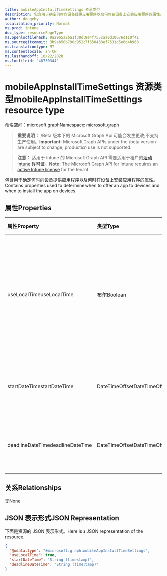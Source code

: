 ```yaml
---
title: mobileAppInstallTimeSettings 资源类型
description: 包含用于确定何时向设备提供应用程序以及何时在设备上安装应用程序的属性。
author: dougeby
localization_priority: Normal
ms.prod: intune
doc_type: resourcePageType
ms.openlocfilehash: 9a2965a2ba1f30d19e4f755caa0d10676d110f41
ms.sourcegitcommit: 3b9eb50b790d952c7f350433ef7531d5e6d4b963
ms.translationtype: MT
ms.contentlocale: zh-CN
ms.lasthandoff: 10/22/2020
ms.locfileid: "48730344"
---
```

# <a name="mobileappinstalltimesettings-resource-type"></a><span data-ttu-id="0a762-103">mobileAppInstallTimeSettings 资源类型</span><span class="sxs-lookup"><span data-stu-id="0a762-103">mobileAppInstallTimeSettings resource type</span></span>

<span data-ttu-id="0a762-104">命名空间：microsoft.graph</span><span class="sxs-lookup"><span data-stu-id="0a762-104">Namespace: microsoft.graph</span></span>

> <span data-ttu-id="0a762-105">**重要说明：** /Beta 版本下的 Microsoft Graph Api 可能会发生更改;不支持生产使用。</span><span class="sxs-lookup"><span data-stu-id="0a762-105">**Important:** Microsoft Graph APIs under the /beta version are subject to change; production use is not supported.</span></span>

> <span data-ttu-id="0a762-106">**注意：** 适用于 Intune 的 Microsoft Graph API 需要适用于租户的[活动 Intune 许可证](https://go.microsoft.com/fwlink/?linkid=839381)。</span><span class="sxs-lookup"><span data-stu-id="0a762-106">**Note:** The Microsoft Graph API for Intune requires an [active Intune license](https://go.microsoft.com/fwlink/?linkid=839381) for the tenant.</span></span>

<span data-ttu-id="0a762-107">包含用于确定何时向设备提供应用程序以及何时在设备上安装应用程序的属性。</span><span class="sxs-lookup"><span data-stu-id="0a762-107">Contains properties used to determine when to offer an app to devices and when to install the app on devices.</span></span>

## <a name="properties"></a><span data-ttu-id="0a762-108">属性</span><span class="sxs-lookup"><span data-stu-id="0a762-108">Properties</span></span>
|<span data-ttu-id="0a762-109">属性</span><span class="sxs-lookup"><span data-stu-id="0a762-109">Property</span></span>|<span data-ttu-id="0a762-110">类型</span><span class="sxs-lookup"><span data-stu-id="0a762-110">Type</span></span>|<span data-ttu-id="0a762-111">说明</span><span class="sxs-lookup"><span data-stu-id="0a762-111">Description</span></span>|
|:---|:---|:---|
|<span data-ttu-id="0a762-112">useLocalTime</span><span class="sxs-lookup"><span data-stu-id="0a762-112">useLocalTime</span></span>|<span data-ttu-id="0a762-113">布尔</span><span class="sxs-lookup"><span data-stu-id="0a762-113">Boolean</span></span>|<span data-ttu-id="0a762-114">确定可用时间和截止时间时，是否应使用本地设备时间或 UTC 时间。</span><span class="sxs-lookup"><span data-stu-id="0a762-114">Whether the local device time or UTC time should be used when determining the available and deadline times.</span></span>|
|<span data-ttu-id="0a762-115">startDateTime</span><span class="sxs-lookup"><span data-stu-id="0a762-115">startDateTime</span></span>|<span data-ttu-id="0a762-116">DateTimeOffset</span><span class="sxs-lookup"><span data-stu-id="0a762-116">DateTimeOffset</span></span>|<span data-ttu-id="0a762-117">应用程序可供安装的时间。</span><span class="sxs-lookup"><span data-stu-id="0a762-117">The time at which the app should be available for installation.</span></span>|
|<span data-ttu-id="0a762-118">deadlineDateTime</span><span class="sxs-lookup"><span data-stu-id="0a762-118">deadlineDateTime</span></span>|<span data-ttu-id="0a762-119">DateTimeOffset</span><span class="sxs-lookup"><span data-stu-id="0a762-119">DateTimeOffset</span></span>|<span data-ttu-id="0a762-120">应安装应用程序的时间。</span><span class="sxs-lookup"><span data-stu-id="0a762-120">The time at which the app should be installed.</span></span>|

## <a name="relationships"></a><span data-ttu-id="0a762-121">关系</span><span class="sxs-lookup"><span data-stu-id="0a762-121">Relationships</span></span>
<span data-ttu-id="0a762-122">无</span><span class="sxs-lookup"><span data-stu-id="0a762-122">None</span></span>

## <a name="json-representation"></a><span data-ttu-id="0a762-123">JSON 表示形式</span><span class="sxs-lookup"><span data-stu-id="0a762-123">JSON Representation</span></span>
<span data-ttu-id="0a762-124">下面是资源的 JSON 表示形式。</span><span class="sxs-lookup"><span data-stu-id="0a762-124">Here is a JSON representation of the resource.</span></span>
<!-- {
  "blockType": "resource",
  "@odata.type": "microsoft.graph.mobileAppInstallTimeSettings"
}
-->
``` json
{
  "@odata.type": "#microsoft.graph.mobileAppInstallTimeSettings",
  "useLocalTime": true,
  "startDateTime": "String (timestamp)",
  "deadlineDateTime": "String (timestamp)"
}
```





